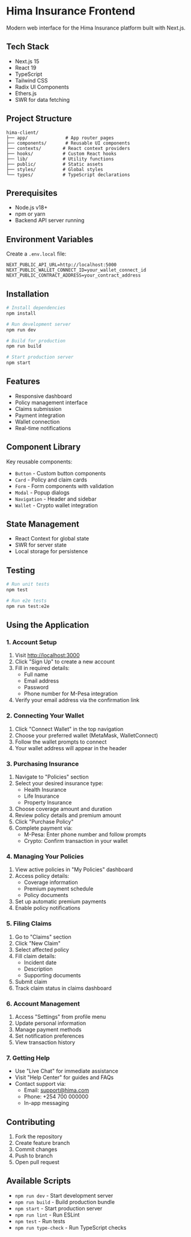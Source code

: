 # Hima Insurance Frontend

Modern web interface for the Hima Insurance platform built with Next.js.

## Tech Stack

- Next.js 15
- React 19
- TypeScript
- Tailwind CSS
- Radix UI Components
- Ethers.js
- SWR for data fetching

## Project Structure

```
hima-client/
├── app/              # App router pages
├── components/       # Reusable UI components
├── contexts/        # React context providers
├── hooks/           # Custom React hooks
├── lib/             # Utility functions
├── public/          # Static assets
├── styles/          # Global styles
└── types/           # TypeScript declarations
```

## Prerequisites

- Node.js v18+
- npm or yarn
- Backend API server running

## Environment Variables

Create a `.env.local` file:

```env
NEXT_PUBLIC_API_URL=http://localhost:5000
NEXT_PUBLIC_WALLET_CONNECT_ID=your_wallet_connect_id
NEXT_PUBLIC_CONTRACT_ADDRESS=your_contract_address
```

## Installation

```bash
# Install dependencies
npm install

# Run development server
npm run dev

# Build for production
npm run build

# Start production server
npm start
```

## Features

- Responsive dashboard
- Policy management interface
- Claims submission
- Payment integration
- Wallet connection
- Real-time notifications

## Component Library

Key reusable components:
- `Button` - Custom button components
- `Card` - Policy and claim cards
- `Form` - Form components with validation
- `Modal` - Popup dialogs
- `Navigation` - Header and sidebar
- `Wallet` - Crypto wallet integration

## State Management

- React Context for global state
- SWR for server state
- Local storage for persistence

## Testing

```bash
# Run unit tests
npm test

# Run e2e tests
npm run test:e2e
```

## Using the Application

### 1. Account Setup
1. Visit [http://localhost:3000](http://localhost:3000)
2. Click "Sign Up" to create a new account
3. Fill in required details:
   - Full name
   - Email address
   - Password
   - Phone number for M-Pesa integration
4. Verify your email address via the confirmation link

### 2. Connecting Your Wallet
1. Click "Connect Wallet" in the top navigation
2. Choose your preferred wallet (MetaMask, WalletConnect)
3. Follow the wallet prompts to connect
4. Your wallet address will appear in the header

### 3. Purchasing Insurance
1. Navigate to "Policies" section
2. Select your desired insurance type:
   - Health Insurance
   - Life Insurance
   - Property Insurance
3. Choose coverage amount and duration
4. Review policy details and premium amount
5. Click "Purchase Policy"
6. Complete payment via:
   - M-Pesa: Enter phone number and follow prompts
   - Crypto: Confirm transaction in your wallet

### 4. Managing Your Policies
1. View active policies in "My Policies" dashboard
2. Access policy details:
   - Coverage information
   - Premium payment schedule
   - Policy documents
3. Set up automatic premium payments
4. Enable policy notifications

### 5. Filing Claims
1. Go to "Claims" section
2. Click "New Claim"
3. Select affected policy
4. Fill claim details:
   - Incident date
   - Description
   - Supporting documents
5. Submit claim
6. Track claim status in claims dashboard

### 6. Account Management
1. Access "Settings" from profile menu
2. Update personal information
3. Manage payment methods
4. Set notification preferences
5. View transaction history

### 7. Getting Help
- Use "Live Chat" for immediate assistance
- Visit "Help Center" for guides and FAQs
- Contact support via:
  - Email: support@hima.com
  - Phone: +254 700 000000
  - In-app messaging

## Contributing

1. Fork the repository
2. Create feature branch
3. Commit changes
4. Push to branch
5. Open pull request

## Available Scripts

- `npm run dev` - Start development server
- `npm run build` - Build production bundle
- `npm start` - Start production server
- `npm run lint` - Run ESLint
- `npm test` - Run tests
- `npm run type-check` - Run TypeScript checks


